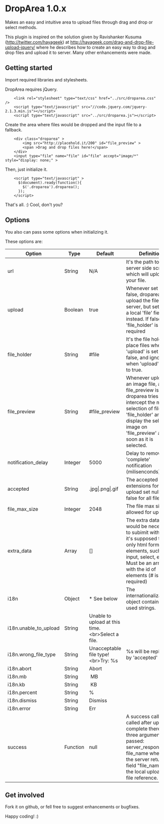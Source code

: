 # DropArea 1.0.x

Makes an easy and intuitive area to upload files through drag and drop or select methods. 

This plugin is inspired on the solution given by Ravishanker Kusuma (http://twitter.com/hayageek) 
at http://hayageek.com/drag-and-drop-file-upload-jquery/ where he describes how to create an easy way to 
drag and drop files and upload it to server. Many other enhancements were made.

## Getting started

Import required libraries and stylesheets.

DropArea requires jQuery.

```
    <link rel="stylesheet" type="text/css" href="../src/droparea.css" />
    <script type="text/javascript" src="//code.jquery.com/jquery-2.1.3.min.js"></script>
    <script type="text/javascript" src="../src/droparea.js"></script>
```

Create the area where files would be dropped and the input file to a fallback.

```
    <div class="droparea" >
        <img src="http://placehold.it/200" id="file_preview" >
        <span >Drag and drop files here!</span>
    </div>
    <input type="file" name="file" id="file" accept="image/*" style="display: none;" >
```

Then, just initialize it.

```	
    <script type="text/javascript" >
      $(document).ready(function(){
        $('.droparea').droparea();
      });
    </script>

```

That's all. :) Cool, don't you?

## Options

You also can pass some options when initializing it.

These options are:

Option                | Type            | Default                                                | Definition
--------------------- | --------------- | ------------------------------------------------------ | --------------------------------------------- 
url                   | String          | N/A                                                    | It's the path to the server side script which will upload your file.
upload                | Boolean         | true                                                   | Whenever set to false, droparea won't upload the file to server, but set it into a local 'file' field instead. If false, a 'file_holder' is required
file_holder           | String          | #file                                                  | It's the file holder to place files when 'upload' is set to false, and ignored when 'upload' is set to true.
file_preview          | String          | #file_preview                                          | Whenever uploading an image file, and file_preview is given, droparea tries to intercept the manual selection of files on 'file_holder' and display the selected image on 'file_preview' as soon as it is selected.
notification_delay    | Integer         | 5000                                                   | Delay to remove the 'complete' notification (milisenconds)
accepted              | String          | .jpg&#124;.png&#124;.gif                               | The accepted extensions for upload set null or false for all files
file_max_size         | Integer         | 2048                                                   | The file max size allowed for upload
extra_data            | Array           | []                                                     | The extra data that would be necessary to subimit with file it's supposed to be only html form elements, such as: input, select, etc. Must be an array with the id of elements (# is not required)
i18n                  | Object          | * See below                                            | The internationalization object containing all used strings.
i18n.unable_to_upload | String          | Unable to upload at this time.&lt;br&gt;Select a file. | 
i18n.wrong_file_type  | String          | Unacceptable file type!&lt;br&gt;Try: %s               | %s will be replaced by 'accepted'
i18n.abort            | String          | Abort                                                  | 
i18n.mb               | String          | &nbsp;MB                                               | 
i18n.kb               | String          | &nbsp;KB                                               | 
i18n.percent          | String          | %                                                      | 
i18n.dismiss          | String          | Dismiss                                                | 
i18n.error            | String          | Err                                                    | 
success               | Function        | null                                                   | A success callback, called after upload is complete there are three arguments passed: server_response_obj, file_name whenever the server returns a field "file_name" and the local uploaded file reference. 


## Get involved

Fork it on github, or fell free to suggest enhancements or bugfixes.

Happy coding! :)